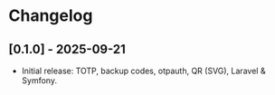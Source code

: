 # Changelog
## [0.1.0] - 2025-09-21
- Initial release: TOTP, backup codes, otpauth, QR (SVG), Laravel & Symfony.

